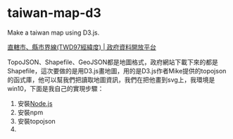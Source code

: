# taiwan-map-d3
Make a taiwan map using D3.js.

[直轄市、縣市界線(TWD97經緯度) | 政府資料開放平台](http://data.gov.tw/node/7442)

TopoJSON、Shapefile、GeoJSON都是地圖格式，政府網站下載下來的都是Shapefile，這次要做的是用D3.js畫地圖，用的是D3.js作者Mike提供的topojson的函式庫，他可以幫我們把讀取地圖資訊，我們在把他畫到svg上，我環境是win10，下面是我自己的實現步驟：

1. 安裝[Node.js](https://nodejs.org/en/)
2. 安裝npm
3. 安裝topojson
4. 
